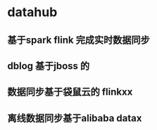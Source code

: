 # datahub
## 基于spark flink 完成实时数据同步
## dblog 基于jboss 的
## 数据同步基于袋鼠云的    flinkxx
## 离线数据同步基于alibaba datax